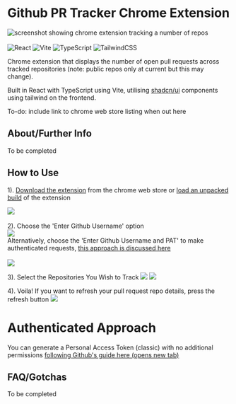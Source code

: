 # Github PR Tracker Chrome Extension

![screenshot showing chrome extension tracking a number of repos](public/screenshot1.png)
<br><br>
![React](https://img.shields.io/badge/react-%2320232a.svg?style=for-the-badge&logo=react&logoColor=%2361DAFB)
![Vite](https://img.shields.io/badge/vite-%23646CFF.svg?style=for-the-badge&logo=vite&logoColor=white)
![TypeScript](https://img.shields.io/badge/typescript-%23007ACC.svg?style=for-the-badge&logo=typescript&logoColor=white)
![TailwindCSS](https://img.shields.io/badge/tailwindcss-%2338B2AC.svg?style=for-the-badge&logo=tailwind-css&logoColor=white)

Chrome extension that displays the number of open pull requests across tracked repositories (note: public repos only at current but this may change).

Built in React with TypeScript using Vite, utilising [shadcn/ui](https://ui.shadcn.com) components using tailwind on the frontend.

To-do: include link to chrome web store listing when out here

## About/Further Info

To be completed

## How to Use

1). [Download the extension]('') from the chrome web store or [load an unpacked build]() of the extension

![](public/README%20Set%20Up%20Screenshots/step1.png)
<br><br>
2). Choose the 'Enter Github Username' option
<br>
![](public/README%20Set%20Up%20Screenshots/step2-unauthenticated.png)
<br>
Alternatively, choose the 'Enter Github Username and PAT' to make authenticated requests, [this approach is discussed here]('')
<br><br>
![](public/README%20Set%20Up%20Screenshots/step2-authenticated.png)

3). Select the Repositories You Wish to Track
<span>
![](public/README%20Set%20Up%20Screenshots/step3.png)
![](public/README%20Set%20Up%20Screenshots/step3a.png)
</span>

4). Voila! If you want to refresh your pull request repo details, press the refresh button
![](public/README%20Set%20Up%20Screenshots/step4.png)

# Authenticated Approach

You can generate a Personal Access Token (classic) with no additional permissions <a target="_blank" href="https://docs.github.com/en/authentication/keeping-your-account-and-data-secure/managing-your-personal-access-tokens#creating-a-personal-access-token-classic">following Github's guide here (opens new tab)</a>

## FAQ/Gotchas

To be completed

